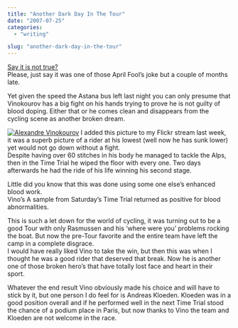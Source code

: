 ```yaml
---
title: "Another Dark Day In The Tour"
date: "2007-07-25"
categories: 
  - "writing"

slug: "another-dark-day-in-the-tour"
---
```


[Say it is not true?](http://www.skysports.com/skysports/article/0,,1-1276844,00.html)  
Please, just say it was one of those April Fool’s joke but a couple of months late.

Yet given the speed the Astana bus left last night you can only presume that Vinokourov has a big fight on his hands trying to prove he is not guilty of blood doping. Either that or he comes clean and disappears from the cycling scene as another broken dream.

[![Alexandre Vinokourov](/images/798828515_c69bdb6e5c.jpg)](http://www.flickr.com/photos/70011121@N00/798828515/ "Alexandre Vinokourov") I added this picture to my Flickr stream last week, it was a superb picture of a rider at his lowest (well now he has sunk lower) yet would not go down without a fight.  
Despite having over 60 stitches in his body he managed to tackle the Alps, then in the Time Trial he wiped the floor with every one. Two days afterwards he had the ride of his life winning his second stage.

Little did you know that this was done using some one else’s enhanced blood work.  
Vino’s A sample from Saturday’s Time Trial returned as positive for blood abnormalities.

This is such a let down for the world of cycling, it was turning out to be a good Tour with only Rasmussen and his ‘where were you’ problems rocking the boat. But now the pre-Tour favorite and the entire team have left the camp in a complete disgrace.  
I would have really liked Vino to take the win, but then this was when I thought he was a good rider that deserved that break. Now he is another one of those broken hero’s that have totally lost face and heart in their sport.

Whatever the end result Vino obviously made his choice and will have to stick by it, but one person I do feel for is Andreas Kloeden. Kloeden was in a good position overall and if he performed well in the next Time Trial stood the chance of a podium place in Paris, but now thanks to Vino the team and Kloeden are not welcome in the race.
